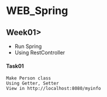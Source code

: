 # WEB_Spring

## Week01>
- Run Spring
- Using RestController

#### Task01
    Make Person class
    Using Getter, Setter
    View in http://localhost:8080/myinfo
